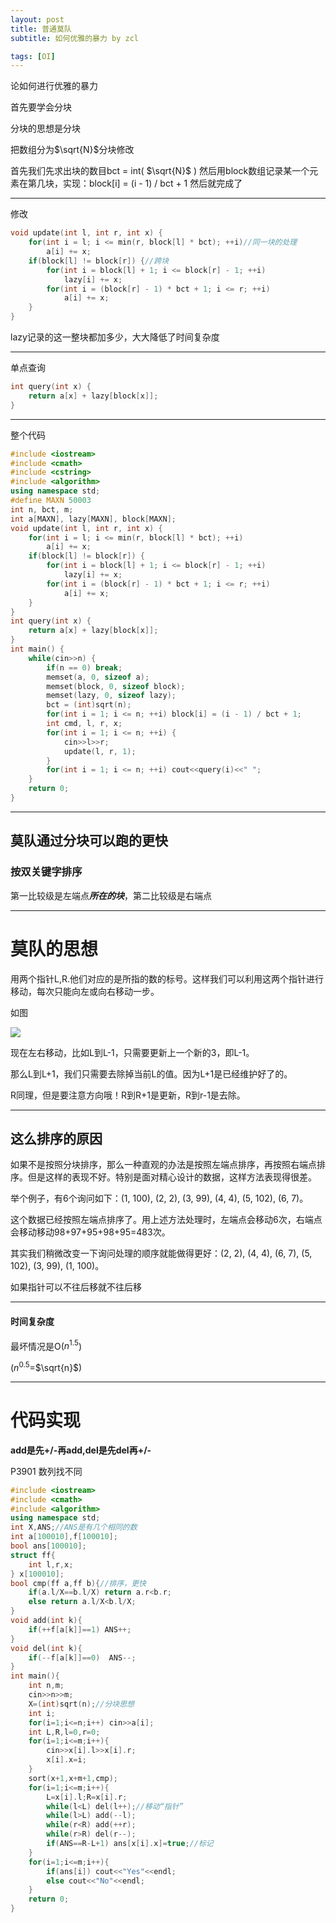 ```yaml
---
layout: post
title: 普通莫队
subtitle: 如何优雅的暴力 by zcl

tags: [OI]
---
```



论如何进行优雅的暴力

首先要学会分块

分块的思想是分块

把数组分为$\sqrt{N}​$分块修改

首先我们先求出块的数目bct = int( $\sqrt{N}$  )
然后用block数组记录某一个元素在第几块，实现：block[i] = (i - 1) / bct + 1 然后就完成了

----

修改

```c++
void update(int l, int r, int x) {
    for(int i = l; i <= min(r, block[l] * bct); ++i)//同一块的处理
        a[i] += x;
    if(block[l] != block[r]) {//跨块 
        for(int i = block[l] + 1; i <= block[r] - 1; ++i)
            lazy[i] += x;
        for(int i = (block[r] - 1) * bct + 1; i <= r; ++i)
            a[i] += x;  
    }
}
```

lazy记录的这一整块都加多少，大大降低了时间复杂度

----



单点查询

```c++
int query(int x) {
    return a[x] + lazy[block[x]];
}
```

----

整个代码

```c++
#include <iostream>
#include <cmath>
#include <cstring>
#include <algorithm>
using namespace std;
#define MAXN 50003
int n, bct, m;
int a[MAXN], lazy[MAXN], block[MAXN];
void update(int l, int r, int x) {
    for(int i = l; i <= min(r, block[l] * bct); ++i)
        a[i] += x;
    if(block[l] != block[r]) {
        for(int i = block[l] + 1; i <= block[r] - 1; ++i)
            lazy[i] += x;
        for(int i = (block[r] - 1) * bct + 1; i <= r; ++i)
            a[i] += x;  
    }
}
int query(int x) {
    return a[x] + lazy[block[x]];
}
int main() {
    while(cin>>n) {
        if(n == 0) break;
        memset(a, 0, sizeof a);
        memset(block, 0, sizeof block);
        memset(lazy, 0, sizeof lazy);
        bct = (int)sqrt(n);
        for(int i = 1; i <= n; ++i) block[i] = (i - 1) / bct + 1;
        int cmd, l, r, x;
        for(int i = 1; i <= n; ++i) {
            cin>>l>>r;
            update(l, r, 1);
        }
        for(int i = 1; i <= n; ++i) cout<<query(i)<<" ";
    }
    return 0;
}
```

-----

## 莫队通过分块可以跑的更快

### 按双关键字排序

第一比较级是左端点***所在的块***，第二比较级是右端点

----

# 莫队的思想

用两个指针L,R.他们对应的是所指的数的标号。这样我们可以利用这两个指针进行移动，每次只能向左或向右移动一步。

如图

![](C:\Users\华为\Desktop\tmp.png)

现在左右移动，比如L到L-1，只需要更新上一个新的3，即L-1。

那么L到L+1，我们只需要去除掉当前L的值。因为L+1是已经维护好了的。

R同理，但是要注意方向哦！R到R+1是更新，R到r-1是去除。

----

## 这么排序的原因

如果不是按照分块排序，那么一种直观的办法是按照左端点排序，再按照右端点排序。但是这样的表现不好。特别是面对精心设计的数据，这样方法表现得很差。

举个例子，有6个询问如下：(1, 100), (2, 2), (3, 99), (4, 4), (5, 102), (6, 7)。

这个数据已经按照左端点排序了。用上述方法处理时，左端点会移动6次，右端点会移动移动98+97+95+98+95=483次。

其实我们稍微改变一下询问处理的顺序就能做得更好：(2, 2), (4, 4), (6, 7), (5, 102), (3, 99), (1, 100)。

如果指针可以不往后移就不往后移

-----

#### 时间复杂度

最坏情况是O($n^{1.5}$) 

($n^{0.5}$=$\sqrt{n}$)

-----

# 代码实现

**add是先+/-再add,del是先del再+/-**

P3901 数列找不同

```c++
#include <iostream>
#include <cmath>
#include <algorithm>
using namespace std;
int X,ANS;//ANS是有几个相同的数
int a[100010],f[100010];
bool ans[100010];
struct ff{
    int l,r,x;
} x[100010];
bool cmp(ff a,ff b){//排序，更快
    if(a.l/X==b.l/X) return a.r<b.r;
    else return a.l/X<b.l/X;
}
void add(int k){
    if(++f[a[k]]==1) ANS++;
}
void del(int k){
    if(--f[a[k]]==0)  ANS--;
}
int main(){
    int n,m;
    cin>>n>>m;
    X=(int)sqrt(n);//分块思想
    int i;
    for(i=1;i<=n;i++) cin>>a[i];
    int L,R,l=0,r=0;
    for(i=1;i<=m;i++){
        cin>>x[i].l>>x[i].r;
        x[i].x=i;
    }
    sort(x+1,x+m+1,cmp);  
    for(i=1;i<=m;i++){
        L=x[i].l;R=x[i].r;
        while(l<L) del(l++);//移动“指针”
        while(l>L) add(--l);
        while(r<R) add(++r);
        while(r>R) del(r--);
        if(ANS==R-L+1) ans[x[i].x]=true;//标记
    }
    for(i=1;i<=m;i++){
        if(ans[i]) cout<<"Yes"<<endl;
        else cout<<"No"<<endl;
    }
    return 0;
}

```








